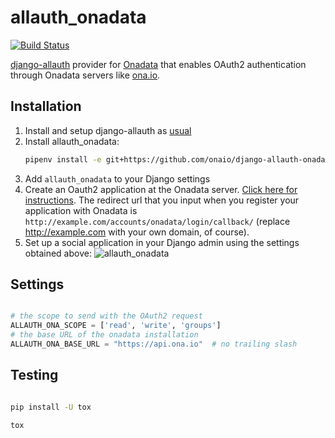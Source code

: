 # allauth_onadata

[![Build Status](https://travis-ci.org/onaio/django-allauth-onadata.svg?branch=master)](https://travis-ci.org/onaio/django-allauth-onadata)

[django-allauth](https://github.com/pennersr/django-allauth) provider for [Onadata](https://github.com/onaio/onadata) that enables OAuth2 authentication through Onadata servers like [ona.io](http://ona.io).

## Installation

1. Install and setup django-allauth as [usual](https://django-allauth.readthedocs.io/en/latest/installation.html)
2. Install allauth_onadata:
    ```sh
    pipenv install -e git+https://github.com/onaio/django-allauth-onadata.git#egg=allauth-onadata
    ```
3. Add `allauth_onadata` to your Django settings
4. Create an Oauth2 application at the Onadata server.  [Click here for instructions](https://api.ona.io/static/docs/authentication.html#using-oauth2-with-the-ona-api).  The redirect url that you input when you register your application with Onadata is `http://example.com/accounts/onadata/login/callback/` (replace http://example.com with your own domain, of course).
5. Set up a social application in your Django admin using the settings obtained above:
    ![allauth_onadata](https://user-images.githubusercontent.com/372073/41282568-0f2b4856-6e3d-11e8-8a1e-6703b88f2a17.png)

## Settings

```python

# the scope to send with the OAuth2 request
ALLAUTH_ONA_SCOPE = ['read', 'write', 'groups']
# the base URL of the onadata installation
ALLAUTH_ONA_BASE_URL = "https://api.ona.io"  # no trailing slash

```

## Testing

```sh

pip install -U tox

tox

```
